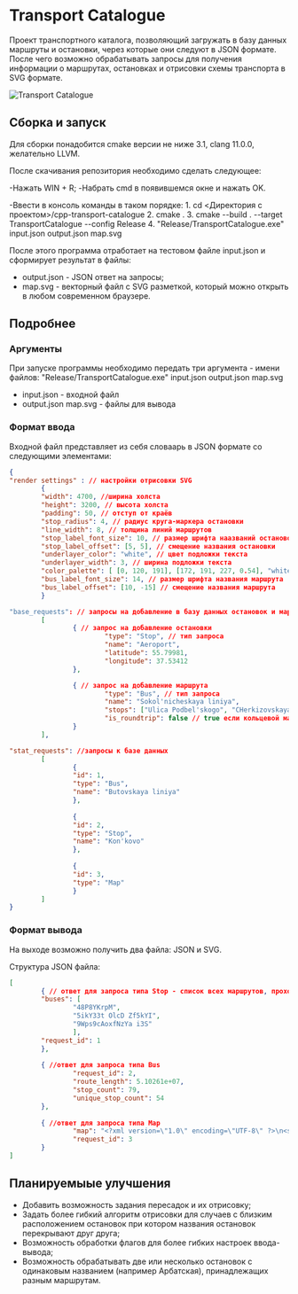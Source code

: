 # Transport Catalogue

Проект транспортного каталога, позволяющий загружать в базу данных маршруты и остановки, через которые они следуют в JSON формате. После чего возможно обрабатывать запросы для получения информации о маршрутах, остановках и отрисовки схемы транспорта в SVG формате.

![Transport Catalogue](https://sun9-57.userapi.com/s/v1/ig2/tp7gXj6DritAOclhH4D7G-PeaDVV_RZ-DA6qCmG8Iy-cv4F-YjS-H5a6GFlza41tcY3zz5lNBbH-cneTQZTgk_1F.jpg?size=1632x915&quality=96&type=album "Transport Catalogue")


## Сборка и запуск

Для сборки понадобится cmake версии не ниже 3.1, clang 11.0.0, желательно LLVM.

После скачивания репозитория необходимо сделать следующее:

-Нажать WIN + R;
-Набрать cmd в появившемся окне и нажать OK.

-Ввести в консоль команды в таком порядке:
    1. cd <Директория с проектом>/cpp-transport-catalogue
    2. cmake .
    3. cmake --build . --target TransportCatalogue --config Release
    4. "Release/TransportCatalogue.exe" input.json output.json map.svg

После этого программа отработает на тестовом файле input.json и сформирует результат в файлы:

* output.json - JSON ответ на запросы;
* map.svg - векторный файл с SVG разметкой, который можно открыть в любом современном браузере.

## Подробнее
### Аргументы
При запуске программы необходимо передать три аргумента - имени файлов:
"Release/TransportCatalogue.exe" input.json output.json map.svg
* input.json - входной файл
* output.json map.svg - файлы для вывода
### Формат ввода

Входной файл представляет из себя словаарь в JSON формате со следующими элементами:
```JSON
{
"render settings" : // настройки отрисовки SVG
        {
        "width": 4700, //ширина холста
        "height": 3200, // высота холста
        "padding": 50, // отступ от краёв
        "stop_radius": 4, // радиус круга-маркера остановки
        "line_width": 8, // толщина линий маршрутов
        "stop_label_font_size": 10, // размер шрифта наазваний остановок
        "stop_label_offset": [5, 5], // смещение названия остановки
        "underlayer_color": "white", // цвет подложки текста
        "underlayer_width": 3, // ширина подложки текста
        "color_palette": [ [0, 120, 191], [172, 191, 227, 0.54], "white"], // палитра цветов в RGB, RGBA или текстовом формате
        "bus_label_font_size": 14, // размер шрифта названия маршрута
        "bus_label_offset": [10, -15] // смещение названия маршрута
        }

"base_requests": // запросы на добавление в базу данных остановок и маршрутов
        [ 
                { // запрос на добавление остановки
                        "type": "Stop", // тип запроса
                        "name": "Aeroport",
                        "latitude": 55.79981,
                        "longitude": 37.53412
                }, 

                { // запрос на добавление маршрута
                        "type": "Bus", // тип запроса
                        "name": "Sokol'nicheskaya liniya",
                        "stops": ["Ulica Podbel'skogo", "CHerkizovskaya", "Preobrazhenskaya ploshchad'"],
                        "is_roundtrip": false // true если кольцевой маршрут
                } 
        ],

"stat_requests": //запросы к базе данных
        [ 
                { 
                "id": 1,
                "type": "Bus",
                "name": "Butovskaya liniya"
                }, 
        
                {
                "id": 2,
                "type": "Stop",
                "name": "Kon'kovo"
                }, 
        
                {
                "id": 3,
                "type": "Map"
                }
        ]
}
```

### Формат вывода

На выходе возможно получить два файла: JSON и SVG.

Структура JSON файла:
```JSON
[
        { // ответ для запроса типа Stop - список всех маршрутов, проходящих через остановку
        "buses": [ 
                "48P8YKrpM", 
                "5ikY33t OlcD Zf5kYI", 
                "9Wps9cAoxfNzYa i3S"
                ],
        "request_id": 1
        }, 
        
        { //ответ для запроса типа Bus 
                "request_id": 2, 
                "route_length": 5.10261e+07,
                "stop_count": 79,
                "unique_stop_count": 54
        },
        
        { //ответ для запроса типа Map 
                "map": "<?xml version=\"1.0\" encoding=\"UTF-8\" ?>\n<svg xmlns=\"http://www.w3.org/2000/svg\" version=\"1.1\">\n<polyline points=\"11132.6,13075.8 12159,12905.3 11665.7,12886.6 12518.7,10341.2\" fill=\"none\" stroke=\"rgb(148,37,58)\" stroke-width=\"11280.9\" stroke-linecap=\"round\" stroke-linejoin=\"round\"/>\n<text x=\"11391.9\" y=\"10555.9\" dx=\"74126.5\" dy=\"20841.4\" font-size=\"67245\" font-family=\"Verdana\" font-weight=\"bold\" fill=\"rgb(49,34,246)\">BmF4q5lD8CXiL2PNJMH6</text></svg>",
                "request_id": 3
        }
]
```
## Планируемыые улучшения
- Добавить возможность задания пересадок и их отрисовку;
- Задать более гибкий алгоритм отрисовки для случаев с близким расположением остановок при котором названия остановок перекрывают друг друга;
- Возможность обработки флагов для более гибких настроек ввода-вывода;
- Возможность обрабатывать две или несколько остановок с одинаковым названием (например Арбатская), принадлежащих разным маршрутам.
